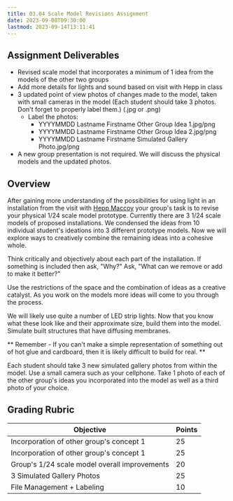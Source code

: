 ```yaml
---
title: 03.04 Scale Model Revisions Assignment
date: 2023-09-08T09:30:00
lastmod: 2023-09-14T13:11:41
---
```


## Assignment Deliverables

- Revised scale model that incorporates a minimum of 1 idea from the models of the other two groups
- Add more details for lights and sound based on visit with Hepp in class
- 3 updated point of view photos of changes made to the model, taken with small cameras in the model (Each student should take 3 photos. Don't forget to properly label them.) (.jpg or .png)
  - Label the photos:
    - YYYYMMDD Lastname Firstname Other Group Idea 1.jpg/png
    - YYYYMMDD Lastname Firstname Other Group Idea 2.jpg/png
    - YYYYMMDD Lastname Firstname Simulated Gallery Photo.jpg/png
- A new group presentation is not required. We will discuss the physical models and the updated photos.

## Overview

After gaining more understanding of the possibilities for using light in an installation from the visit with [Hepp Maccoy](../02-installation-ideation-scale-model/02-03-hepp-maccoy.md) your group's task is to revise your physical 1/24 scale model prototype. Currently there are 3 1/24 scale models of proposed installations. We condensed the ideas from 10 individual student's ideations into 3 different prototype models. Now we will explore ways to creatively combine the remaining ideas into a cohesive whole.

Think critically and objectively about each part of the installation. If something is included then ask, "Why?" Ask, "What can we remove or add to make it better?"

Use the restrictions of the space and the combination of ideas as a creative catalyst. As you work on the models more ideas will come to you through the process.

We will likely use quite a number of LED strip lights. Now that you know what these look like and their approximate size, build them into the model. Simulate built structures that have diffusing membranes.

** Remember - If you can't make a simple representation of something out of hot glue and cardboard, then it is likely difficult to build for real. **

Each student should take 3 new simulated gallery photos from within the model. Use a small camera such as your cellphone. Take 1 photo of each of the other group's ideas you incorporated into the model as well as a third photo of your choice.

## Grading Rubric

<div class="responsive-table-markdown">

| Objective                                     | Points |
| --------------------------------------------- | ------ |
| Incorporation of other group's concept 1      | 25     |
| Incorporation of other group's concept 1      | 25     |
| Group's 1/24 scale model overall improvements | 20     |
| 3 Simulated Gallery Photos                    | 25     |
| File Management + Labeling                    | 10     |

</div>
